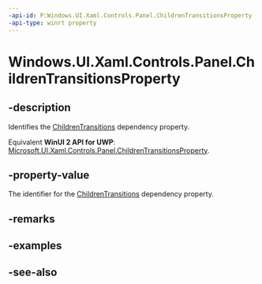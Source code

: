 ```yaml
---
-api-id: P:Windows.UI.Xaml.Controls.Panel.ChildrenTransitionsProperty
-api-type: winrt property
---
```


<!-- Property syntax
public Windows.UI.Xaml.DependencyProperty ChildrenTransitionsProperty { get; }
-->

# Windows.UI.Xaml.Controls.Panel.ChildrenTransitionsProperty

## -description
Identifies the [ChildrenTransitions](panel_childrentransitions.md) dependency property.

Equivalent **WinUI 2 API for UWP**: [Microsoft.UI.Xaml.Controls.Panel.ChildrenTransitionsProperty](/windows/winui/api/microsoft.ui.xaml.controls.panel.childrentransitionsproperty).

## -property-value
The identifier for the [ChildrenTransitions](panel_childrentransitions.md) dependency property.

## -remarks

## -examples

## -see-also
